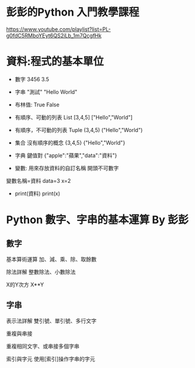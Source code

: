 # 彭彭的Python 入門教學課程
https://www.youtube.com/playlist?list=PL-g0fdC5RMboYEyt6QS2iLb_1m7QcgfHk

# 資料:程式的基本單位

+ 數字
3456
3.5

+ 字串
"測試"
"Hello World"

+ 布林值: 
True
False

+ 有順序、可動的列表 List
[3,4,5]
["Hello","World"]

+ 有順序，不可動的列表 Tuple
(3,4,5)
("Hello","World")

+ 集合
沒有順序的概念
{3,4,5}
{"Hello","World"}

+ 字典
鍵值對
{"apple":"蘋果","data":"資料"}

+ 變數: 用來存放資料的自訂名稱
開頭不可數字

變數名稱=資料
data=3
x=2
+ print(資料)
print(x)

#  Python 數字、字串的基本運算 By 彭彭

## 數字
基本算術運算
加、減、乘、除、取餘數

除法詳解
整數除法、小數除法

X的Y次方
X**Y

## 字串


表示法詳解
雙引號、單引號、多行文字

重複與串接

重複相同文字、或串接多個字串

索引與字元
使用[索引]操作字串的字元












